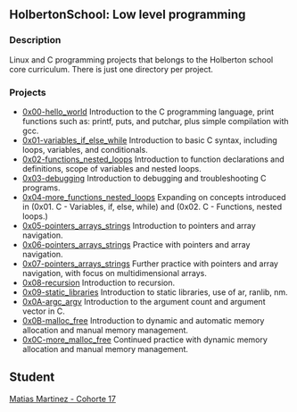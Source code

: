 
## HolbertonSchool: Low level programming
### Description

Linux and C programming projects that belongs to the Holberton school core curriculum. There is just one directory per project.
### Projects

- [0x00-hello_world](https://github.com/MatiasMtz/holbertonschool-low_level_programming/tree/main/0x00-hello_world)
Introduction to the C programming language, print functions such as: printf, puts, and putchar, plus simple compilation with gcc.
- [0x01-variables_if_else_while](https://github.com/MatiasMtz/holbertonschool-low_level_programming/tree/main/0x01-variables_if_else_while)
Introduction to basic C syntax, including loops, variables, and conditionals.
- [0x02-functions_nested_loops](https://github.com/MatiasMtz/holbertonschool-low_level_programming/tree/main/0x02-functions_nested_loops)
Introduction to function declarations and definitions, scope of variables and nested loops.
- [0x03-debugging](https://github.com/MatiasMtz/holbertonschool-low_level_programming/tree/main/0x03-debugging)
Introduction to debugging and troubleshooting C programs.
- [0x04-more_functions_nested_loops](https://github.com/MatiasMtz/holbertonschool-low_level_programming/tree/main/0x04-more_functions_nested_loops)
Expanding on concepts introduced in (0x01. C - Variables, if, else, while) and (0x02. C - Functions, nested loops.)
- [0x05-pointers_arrays_strings](https://github.com/MatiasMtz/holbertonschool-low_level_programming/tree/main/0x05-pointers_arrays_strings)
Introduction to pointers and array navigation.
- [0x06-pointers_arrays_strings](https://github.com/MatiasMtz/holbertonschool-low_level_programming/tree/main/0x06-pointers_arrays_strings)
Practice with pointers and array navigation.
- [0x07-pointers_arrays_strings](https://github.com/MatiasMtz/holbertonschool-low_level_programming/tree/main/0x07-pointers_arrays_strings)
Further practice with pointers and array navigation, with focus on multidimensional arrays.
- [0x08-recursion](https://github.com/MatiasMtz/holbertonschool-low_level_programming/tree/main/0x08-recursion)
Introduction to recursion.
- [0x09-static_libraries](https://github.com/MatiasMtz/holbertonschool-low_level_programming/tree/main/0x09-static_libraries)
Introduction to static libraries, use of ar, ranlib, nm.
- [0x0A-argc_argv](https://github.com/MatiasMtz/holbertonschool-low_level_programming/tree/main/0x0A-argc_argv)
Introduction to the argument count and argument vector in C.
- [0x0B-malloc_free](https://github.com/MatiasMtz/holbertonschool-low_level_programming/tree/main/0x0B-malloc_free)
Introduction to dynamic and automatic memory allocation and manual memory management.
- [0x0C-more_malloc_free](https://github.com/MatiasMtz/holbertonschool-low_level_programming/tree/main/0x0C-more_malloc_free)
Continued practice with dynamic memory allocation and manual memory management.
## Student

[Matias Martinez - Cohorte 17](https://github.com/MatiasMtz/)


